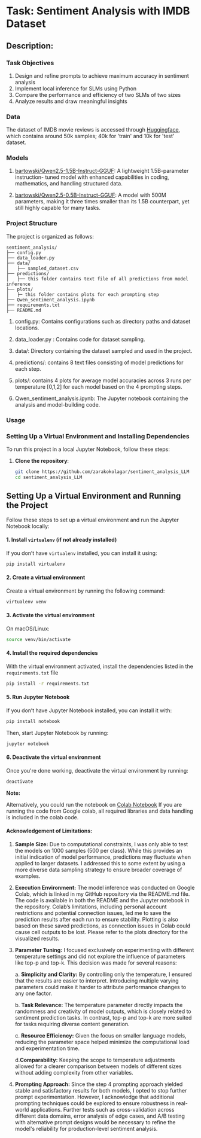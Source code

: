# Task: Sentiment Analysis with IMDB Dataset 

## Description:

### Task Objectives

1. Design and refine prompts to achieve maximum accuracy in sentiment analysis
2. Implement local inference for SLMs using Python
3. Compare the performance and efficiency of two SLMs of two sizes
4. Analyze results and draw meaningful insights



### Data

The dataset of IMDB movie reviews is accessed through [Huggingface](https://huggingface.co/datasets/ajaykarthick/imdb-movie-reviews), which contains around 50k samples; 40k for 'train' and 10k for 'test' dataset.

### Models 

1. [bartowski/Qwen2.5-1.5B-Instruct-GGUF](https://huggingface.co/bartowski/Qwen2.5-1.5B-Instruct-GGUF/blob/main/Qwen2.5-1.5B-Instruct-Q5_K_M.gguf): A lightweight 1.5B-parameter instruction-
tuned model with enhanced capabilities in coding, mathematics, and handling structured data.


2. [bartowski/Qwen2.5-0.5B-Instruct-GGUF](https://huggingface.co/bartowski/Qwen2.5-0.5B-Instruct-GGUF/blob/main/Qwen2.5-0.5B-Instruct-Q5_K_M.gguf): A model with 500M parameters, making it
three times smaller than its 1.5B counterpart, yet still highly capable for many tasks.


### Project Structure

The project is organized as follows:

    sentiment_analysis/
    ├── config.py
    ├── data_loader.py
    ├── data/
    │   ├── sampled_dataset.csv
    ├── predictions/
    │   ├── this folder contains text file of all predictions from model inference
    ├── plots/
    │   ├─ this folder contains plots for each prompting step
    ├── Qwen_sentiment_analysis.ipynb
    ├── requirements.txt
    ├── README.md

1. config.py: Contains configurations such as directory paths and dataset locations.

2. data_loader.py : Contains code for dataset sampling.

3. data/: Directory containing the dataset sampled and used in the project.

4. predictions/: contains 8 text files consisting of model predictions for each step.

5. plots/: contains 4 plots for average model accuracies across 3 runs per temperature [0,1,2] for each model based on the 4 prompting steps.

6. Qwen_sentiment_analysis.ipynb: The Jupyter notebook containing the analysis and model-building code.  


### Usage

### Setting Up a Virtual Environment and Installing Dependencies

To run this project in a local Jupyter Notebook, follow these steps:

1. **Clone the repository**:
   ```bash
   git clone https://github.com/zarakokolagar/sentiment_analysis_LLM
   cd sentiment_analysis_LLM  

## Setting Up a Virtual Environment and Running the Project

Follow these steps to set up a virtual environment and run the Jupyter Notebook locally:

#### 1. Install `virtualenv` (if not already installed)

If you don’t have `virtualenv` installed, you can install it using:

```bash
pip install virtualenv
```

#### 2. Create a virtual environment
Create a virtual environment by running the following command:
```bash
virtualenv venv
```
#### 3. Activate the virtual environment
On macOS/Linux:

```bash
source venv/bin/activate
```
#### 4. Install the required dependencies
With the virtual environment activated, install the dependencies listed in the `requirements.txt` file

```bash
pip install -r requirements.txt
```

#### 5. Run Jupyter Notebook
If you don’t have Jupyter Notebook installed, you can install it with:
```bash
pip install notebook
```
Then, start Jupyter Notebook by running:

```bash
jupyter notebook
```

#### 6. Deactivate the virtual environment
Once you're done working, deactivate the virtual environment by running:

```bash
deactivate
```

**Note:**

Alternatively, you could run the notebook on [Colab Notebook](https://colab.research.google.com/drive/1UWiUKyRz0HgGtB_frLV6Kl0MMb7J25Kg?usp=sharing)
If you are running the code from Google colab, all required libraries and data handling is included in the colab code.



#### Acknowledgement of Limitations:

1. **Sample Size:** Due to computational constraints, I was only able to test the models on 1000 samples (500 per class). While this provides an initial indication of model performance, predictions may fluctuate when applied to larger datasets. I addressed this to some extent by using a more diverse data sampling strategy to ensure broader coverage of examples.


2. **Execution Environment:** The model inference was conducted on Google Colab, which is linked in my GitHub repository via the README.md file. The code is available in both the README and the Jupyter notebook in the repository. Colab’s limitations, including personal account restrictions and potential connection issues, led me to save the prediction results after each run to ensure stability. Plotting is also based on these saved predictions, as connection issues in Colab could cause cell outputs to be lost. Please refer to the plots directory for the visualized results.


3. **Parameter Tuning:** I focused exclusively on experimenting with different temperature settings and did not explore the influence of parameters like top-p and top-k. This decision was made for several reasons:

    a. **Simplicity and Clarity:** By controlling only the temperature, I ensured that the results are easier to interpret. Introducing multiple varying parameters could make it harder to attribute performance changes to any one factor.
    
    b. **Task Relevance:** The temperature parameter directly impacts the randomness and creativity of model outputs, which is closely related to sentiment prediction tasks. In contrast, top-p and top-k are more suited for tasks requiring diverse content generation.
    
    c. **Resource Efficiency:** Given the focus on smaller language models, reducing the parameter space helped minimize the computational load and experimentation time.
    
    d.**Comparability:** Keeping the scope to temperature adjustments allowed for a clearer comparison between models of different sizes without adding complexity from other variables.
    
    
4. **Prompting Approach:** Since the step 4 prompting approach yielded stable and satisfactory results for both models, I opted to stop further prompt experimentation. However, I acknowledge that additional prompting techniques could be explored to ensure robustness in real-world applications. Further tests such as cross-validation across different data domains, error analysis of edge cases, and A/B testing with alternative prompt designs would be necessary to refine the model's reliability for production-level sentiment analysis.




